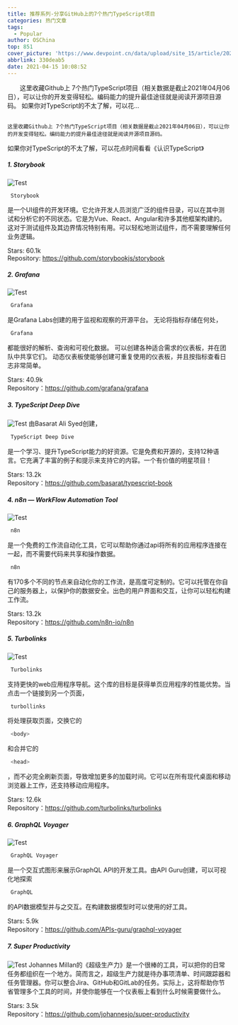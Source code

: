 ```yaml
---
title: 推荐系列-分享GitHub上的7个热门TypeScript项目
categories: 热门文章
tags:
  - Popular
author: OSChina
top: 851
cover_picture: 'https://www.devpoint.cn/data/upload/site_15/article/2021/04/08/606e599e1062d.gif'
abbrlink: 330deab5
date: 2021-04-15 10:08:52
---
```


&emsp;&emsp;这里收藏Github上 7个热门TypeScript项目（相关数据是截止2021年04月06日），可以让你的开发变得轻松。编码能力的提升最佳途径就是阅读开源项目源码。 如果你对TypeScript的不太了解，可以花...
<!-- more -->

                                                                                                                                                                                        这里收藏Github上 7个热门TypeScript项目（相关数据是截止2021年04月06日），可以让你的开发变得轻松。编码能力的提升最佳途径就是阅读开源项目源码。 
如果你对TypeScript的不太了解，可以花点时间看看《认识TypeScript》 
 
##### 1. Storybook 
![Test](https://www.devpoint.cn/data/upload/site_15/article/2021/04/08/606e599e1062d.gif  '分享GitHub上的7个热门TypeScript项目') 
 
 ```java 
  Storybook
  ``` 
 是一个UI组件的开发环境。它允许开发人员浏览广泛的组件目录，可以在其中测试和分析它的不同状态。它是为Vue、React、Angular和许多其他框架构建的。这对于测试组件及其边界情况特别有用。可以轻松地测试组件，而不需要理解任何业务逻辑。 
 
  Stars: 60.1k  
  Repository: https://github.com/storybookjs/storybook  
 
 
##### 2. Grafana 
![Test](https://www.devpoint.cn/data/upload/site_15/article/2021/04/08/606e599e1062d.gif  '分享GitHub上的7个热门TypeScript项目') 
 
 ```java 
  Grafana
  ``` 
 是Grafana Labs创建的用于监视和观察的开源平台。 无论将指标存储在何处， 
 ```java 
  Grafana
  ``` 
 都能很好的解析、查询和可视化数据。 可以创建各种适合需求的仪表板，并在团队中共享它们。 动态仪表板使能够创建可重复使用的仪表板，并且按指标查看日志非常简单。 
 
  Stars: 40.9k  
  Repository：https://github.com/grafana/grafana  
 
 
##### 3. TypeScript Deep Dive 
![Test](https://www.devpoint.cn/data/upload/site_15/article/2021/04/08/606e599e1062d.gif  '分享GitHub上的7个热门TypeScript项目') 
由Basarat Ali Syed创建， 
 ```java 
  TypeScript Deep Dive
  ``` 
 是一个学习、提升TypeScript能力的好资源。它是免费和开源的，支持12种语言。它充满了丰富的例子和提示来支持它的内容。一个有价值的明星项目！ 
 
  Stars: 13.2k  
  Repository：https://github.com/basarat/typescript-book  
 
 
##### 4. n8n — WorkFlow Automation Tool 
![Test](https://www.devpoint.cn/data/upload/site_15/article/2021/04/08/606e599e1062d.gif  '分享GitHub上的7个热门TypeScript项目') 
 
 ```java 
  n8n
  ``` 
 是一个免费的工作流自动化工具，它可以帮助你通过api将所有的应用程序连接在一起，而不需要代码来共享和操作数据。 
 ```java 
  n8n
  ``` 
 有170多个不同的节点来自动化你的工作流，是高度可定制的。它可以托管在你自己的服务器上，以保护你的数据安全。出色的用户界面和交互，让你可以轻松构建工作流。 
 
  Stars: 13.2k  
  Repository：https://github.com/n8n-io/n8n  
 
 
##### 5. Turbolinks 
![Test](https://www.devpoint.cn/data/upload/site_15/article/2021/04/08/606e599e1062d.gif  '分享GitHub上的7个热门TypeScript项目') 
 
 ```java 
  Turbolinks
  ``` 
 支持更快的web应用程序导航。这个库的目标是获得单页应用程序的性能优势。当点击一个链接到另一个页面， 
 ```java 
  turbollinks
  ``` 
 将处理获取页面，交换它的 
 ```java 
  <body>
  ``` 
 和合并它的 
 ```java 
  <head>
  ``` 
 ，而不必完全刷新页面，导致增加更多的加载时间。它可以在所有现代桌面和移动浏览器上工作，还支持移动应用程序。 
 
  Stars: 12.6k  
  Repository：https://github.com/turbolinks/turbolinks  
 
 
##### 6. GraphQL Voyager 
![Test](https://www.devpoint.cn/data/upload/site_15/article/2021/04/08/606e599e1062d.gif  '分享GitHub上的7个热门TypeScript项目') 
 
 ```java 
  GraphQL Voyager
  ``` 
 是一个交互式图形来展示GraphQL API的开发工具。由API Guru创建，可以可视化地探索 
 ```java 
  GraphQL
  ``` 
 的API数据模型并与之交互。在构建数据模型时可以使用的好工具。 
 
  Stars: 5.9k  
  Repository：https://github.com/APIs-guru/graphql-voyager  
 
 
##### 7. Super Productivity 
![Test](https://www.devpoint.cn/data/upload/site_15/article/2021/04/08/606e599e1062d.gif  '分享GitHub上的7个热门TypeScript项目') 
Johannes Millan的《超级生产力》是一个很棒的工具，可以把你的日常任务都组织在一个地方。简而言之，超级生产力就是待办事项清单、时间跟踪器和任务管理器。你可以整合Jira、GitHub和GitLab的任务。实际上，这将帮助你节省管理多个工具的时间，并使你能够在一个仪表板上看到什么时候需要做什么。 
 
  Stars: 3.5k  
  Repository：https://github.com/johannesjo/super-productivity  

                                        